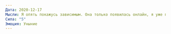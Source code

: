 ```yaml
---
Дата: 2020-12-17
Мысли: Я опять покажусь зависимым. Она только появилась онлайн, я уже пишу ей. Она не отвечает. Я слишком навязчив, не надо было ей писать.
Сила: "5"
Эмоция: Уныние
---
```


